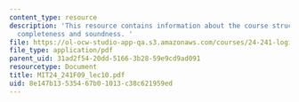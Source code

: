 ```yaml
---
content_type: resource
description: 'This resource contains information about the course structure, truth-functional
  completeness and soundness. '
file: https://ol-ocw-studio-app-qa.s3.amazonaws.com/courses/24-241-logic-i-fall-2009/8e147b13535467b01013c38c621959ed_MIT24_241F09_lec10.pdf
file_type: application/pdf
parent_uid: 31ad2f54-20dd-5166-3b28-59e9cd9ad091
resourcetype: Document
title: MIT24_241F09_lec10.pdf
uid: 8e147b13-5354-67b0-1013-c38c621959ed
---
```

